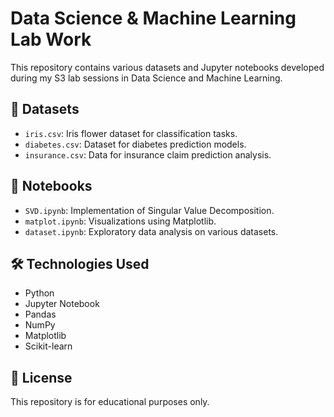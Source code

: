 # Data Science & Machine Learning Lab Work

This repository contains various datasets and Jupyter notebooks developed during my S3 lab sessions in Data Science and Machine Learning.

## 📂 Datasets

- `iris.csv`: Iris flower dataset for classification tasks.
- `diabetes.csv`: Dataset for diabetes prediction models.
- `insurance.csv`: Data for insurance claim prediction analysis.

## 📓 Notebooks

- `SVD.ipynb`: Implementation of Singular Value Decomposition.
- `matplot.ipynb`: Visualizations using Matplotlib.
- `dataset.ipynb`: Exploratory data analysis on various datasets.

## 🛠️ Technologies Used

- Python
- Jupyter Notebook
- Pandas
- NumPy
- Matplotlib
- Scikit-learn

## 📌 License

This repository is for educational purposes only.
